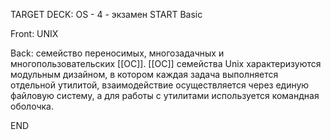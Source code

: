 TARGET DECK: OS - 4 - экзамен
START
Basic

Front: UNIX  

Back: семейство переносимых, многозадачных и многопользовательских [[ОС]].
[[ОС]] семейства Unix характеризуются модульным дизайном, в котором каждая задача выполняется отдельной утилитой, 
взаимодействие осуществляется через единую файловую систему, а для работы с утилитами используется командная оболочка.
<!--ID: 1663488761074-->
END 